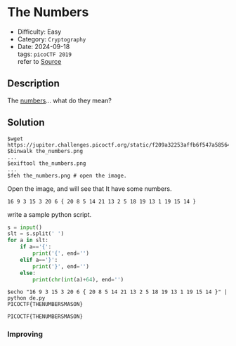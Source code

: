 # The Numbers
- Difficulty: Easy
- Category: `Cryptography`  
- Date: 2024-09-18  
tags: `picoCTF 2019`  
refer to [Source](https://play.picoctf.org/practice/challenge/68?page=5)

## Description
The [numbers](https://jupiter.challenges.picoctf.org/static/f209a32253affb6f547a585649ba4fda/the_numbers.png)... what do they mean?

## Solution
``` shell
$wget https://jupiter.challenges.picoctf.org/static/f209a32253affb6f547a585649ba4fda/the_numbers.png
$binwalk the_numbers.png
...
$exiftool the_numbers.png
...
$feh the_numbers.png # open the image.
```
Open the image, and will see that It have some numbers.
``` plain
16 9 3 15 3 20 6 { 20 8 5 14 21 13 2 5 18 19 13 1 19 15 14 }
```
write a sample python script.
``` python
s = input()
slt = s.split(' ')
for a in slt:
    if a=='{':
        print('{', end='')
    elif a=='}':
        print('}', end='')
    else:
        print(chr(int(a)+64), end='')
```
``` shell
$echo "16 9 3 15 3 20 6 { 20 8 5 14 21 13 2 5 18 19 13 1 19 15 14 }" | python de.py
PICOCTF{THENUMBERSMASON}
```
``` plain
PICOCTF{THENUMBERSMASON}
```

### Improving
